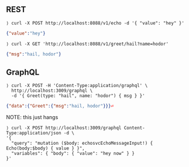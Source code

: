 ## REST

```shell
⟩ curl -X POST http://localhost:8088/v1/echo -d '{ "value": "hey" }'
```
```json
{"value":"hey"}
```

```shell
⟩ curl -X GET 'http://localhost:8088/v1/greet/hail?name=hodor'
```
```json
{"msg":"hail, hodor"}
```

## GraphQL

```shell
⟩ curl -X POST -H 'Content-Type:application/graphql' \
  http://localhost:3009/graphql \
  -d '{ Greet(type: "hail", name: "hodor") { msg } }'
```
```json
{"data":{"Greet":{"msg":"hail, hodor"}}}⏎
```

NOTE: this just hangs

```shell
⟩ curl -X POST http://localhost:3009/graphql Content-Type:application/json -d \
'{
  "query": "mutation ($body: echosvcEchoMessageInput!) { Echo(body:$body) { value } }",
  "variables": { "body": { "value": "hey now" } }
}'
```
